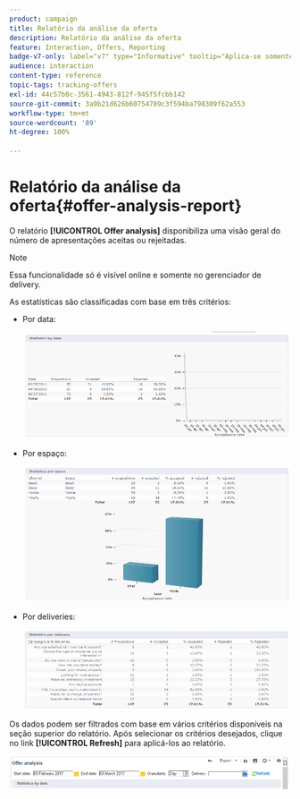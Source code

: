 ```yaml
---
product: campaign
title: Relatório da análise da oferta
description: Relatório da análise da oferta
feature: Interaction, Offers, Reporting
badge-v7-only: label="v7" type="Informative" tooltip="Aplica-se somente ao Campaign Classic v7"
audience: interaction
content-type: reference
topic-tags: tracking-offers
exl-id: 44c57b0c-3561-4943-812f-945f5fcbb142
source-git-commit: 3a9b21d626b60754789c3f594ba798309f62a553
workflow-type: tm+mt
source-wordcount: '89'
ht-degree: 100%

---
```


# Relatório da análise da oferta{#offer-analysis-report}



O relatório **[!UICONTROL Offer analysis]** disponibiliza uma visão geral do número de apresentações aceitas ou rejeitadas.

>[!NOTE]
>
>Essa funcionalidade só é visível online e somente no gerenciador de delivery.

As estatísticas são classificadas com base em três critérios:

* Por data:

  ![](assets/offer_report_perdate.png)

* Por espaço:

  ![](assets/offer_report_perspaces.png)

* Por deliveries:

  ![](assets/offer_report_perdeliveries.png)

Os dados podem ser filtrados com base em vários critérios disponíveis na seção superior do relatório. Após selecionar os critérios desejados, clique no link **[!UICONTROL Refresh]** para aplicá-los ao relatório.

![](assets/offer_report_criteria.png)
